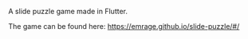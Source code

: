 A slide puzzle game made in Flutter.

The game can be found here: https://emrage.github.io/slide-puzzle/#/
